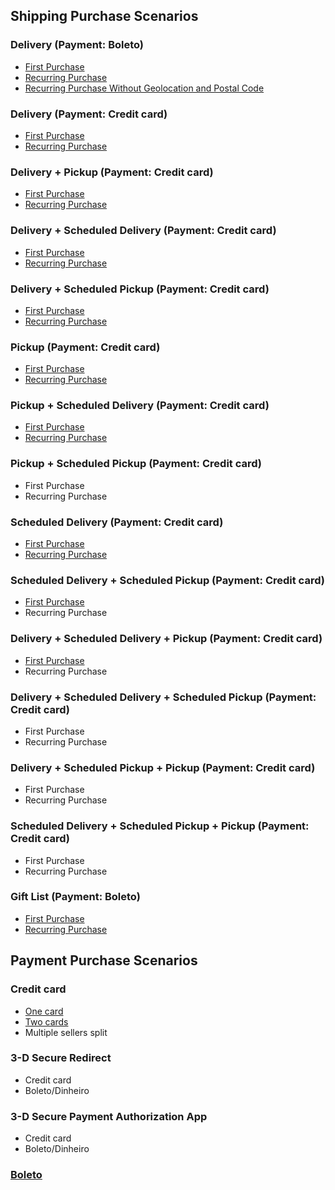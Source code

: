 ## Shipping Purchase Scenarios

### Delivery (Payment: Boleto)

- [First Purchase](https://github.com/vtex/checkout-ui-tests/blob/master/tests/shipping/models/Delivery%20-%20Boleto.model.js)
- [Recurring Purchase](https://github.com/vtex/checkout-ui-tests/blob/master/tests/shipping/models/Delivery%20-%20Second%20Purchase%20-%20Boleto.model.js)
- [Recurring Purchase Without Geolocation and Postal Code](https://github.com/vtex/checkout-ui-tests/blob/master/tests/shipping/models/Delivery%20-%20Second%20Purchase%20-%20Without%20Geolocation%20and%20PostalCode%20-%20Boleto.model.js)

### Delivery (Payment: Credit card)

- [First Purchase](https://github.com/vtex/checkout-ui-tests/blob/master/tests/shipping/models/Delivery%20-%20Credit%20card.model.js)
- [Recurring Purchase](https://github.com/vtex/checkout-ui-tests/blob/master/tests/shipping/models/Delivery%20-%20Second%20Purchase%20-%20Credit%20card.model.js)

### Delivery + Pickup (Payment: Credit card)

- [First Purchase](https://github.com/vtex/checkout-ui-tests/blob/master/tests/shipping/models/Pickup_Delivery%20-%20Credit%20card.model.js)
- [Recurring Purchase](https://github.com/vtex/checkout-ui-tests/blob/master/tests/shipping/models/Pickup_Delivery%20-%20Second%20Purchase%20-%20Credit%20card.model.js)

### Delivery + Scheduled Delivery (Payment: Credit card)

- [First Purchase](https://github.com/vtex/checkout-ui-tests/blob/master/tests/shipping/models/Delivery_Scheduled%20Delivery%20-%20Credit%20card.model.js)
- [Recurring Purchase](https://github.com/vtex/checkout-ui-tests/blob/master/tests/shipping/models/Delivery_Scheduled%20Delivery%20-%20Second%20Purchase%20-%20Credit%20card.model.js)

### Delivery + Scheduled Pickup (Payment: Credit card)

- [First Purchase](https://github.com/vtex/checkout-ui-tests/blob/master/tests/shipping/models/Delivery_Scheduled%20Pickup%20-%20Credit%20card.model.js)
- [Recurring Purchase](https://github.com/vtex/checkout-ui-tests/blob/master/tests/shipping/models/Delivery_Scheduled%20Pickup%20-%20Second%20Purchase%20-%20Credit%20card.model.js)

### Pickup (Payment: Credit card)

- [First Purchase](https://github.com/vtex/checkout-ui-tests/blob/master/tests/shipping/models/Pickup%20-%20Credit%20card.model.js)
- [Recurring Purchase](https://github.com/vtex/checkout-ui-tests/blob/master/tests/shipping/models/Pickup%20-%20Second%20Purchase%20-%20Credit%20card.model.js)

### Pickup + Scheduled Delivery (Payment: Credit card)

- [First Purchase](https://github.com/vtex/checkout-ui-tests/blob/master/tests/shipping/models/Pickup_Scheduled%20Delivery%20-%20Credit%20card.model.js)
- [Recurring Purchase](https://github.com/vtex/checkout-ui-tests/blob/master/tests/shipping/models/Pickup_Scheduled%20Delivery%20-%20Second%20Purchase%20-%20Boleto.model.js)

### Pickup + Scheduled Pickup (Payment: Credit card)

- First Purchase
- Recurring Purchase

### Scheduled Delivery (Payment: Credit card)

- [First Purchase](https://github.com/vtex/checkout-ui-tests/blob/master/tests/shipping/models/Scheduled%20Delivery%20-%20Credit%20card.model.js)
- [Recurring Purchase](https://github.com/vtex/checkout-ui-tests/blob/master/tests/shipping/models/Scheduled%20Delivery%20-%20Second%20Purchase%20-%20Credit%20card.model.js)

### Scheduled Delivery + Scheduled Pickup (Payment: Credit card)

- [First Purchase](https://github.com/vtex/checkout-ui-tests/blob/master/tests/shipping/models/Scheduled%20Delivery_Scheduled%20Pickup%20-%20Credit%20card.model.js)
- Recurring Purchase

### Delivery + Scheduled Delivery + Pickup (Payment: Credit card)

- [First Purchase](https://github.com/vtex/checkout-ui-tests/blob/master/tests/shipping/models/Delivery_ScheduledDelivery_Pickup%20-%20Credit%20card.model.js)
- Recurring Purchase

### Delivery + Scheduled Delivery + Scheduled Pickup (Payment: Credit card)

- First Purchase
- Recurring Purchase

### Delivery + Scheduled Pickup + Pickup (Payment: Credit card)

- First Purchase
- Recurring Purchase

### Scheduled Delivery + Scheduled Pickup + Pickup (Payment: Credit card)

- First Purchase
- Recurring Purchase

### Gift List (Payment: Boleto)

- [First Purchase](https://github.com/vtex/checkout-ui-tests/blob/master/tests/shipping/models/Gift%20List%20Purchase.model.js)
- [Recurring Purchase](https://github.com/vtex/checkout-ui-tests/blob/master/tests/shipping/models/Gift%20List%20-%20Second%20Purchase.model.js)

## Payment Purchase Scenarios

### Credit card

- [One card](https://github.com/vtex/checkout-ui-tests/blob/master/tests/shipping/models/Delivery%20-%20Credit%20card.model.js)
- [Two cards](https://github.com/vtex/checkout-ui-tests/blob/master/tests/shipping/models/Payment%20-%20Credit%20card%20-%20Two%20Cards.model.js)
- Multiple sellers split

### 3-D Secure Redirect

- Credit card
- Boleto/Dinheiro

### 3-D Secure Payment Authorization App

- Credit card
- Boleto/Dinheiro

### [Boleto](https://github.com/vtex/checkout-ui-tests/blob/master/tests/shipping/models/Delivery%20-%20Boleto.model.js)
